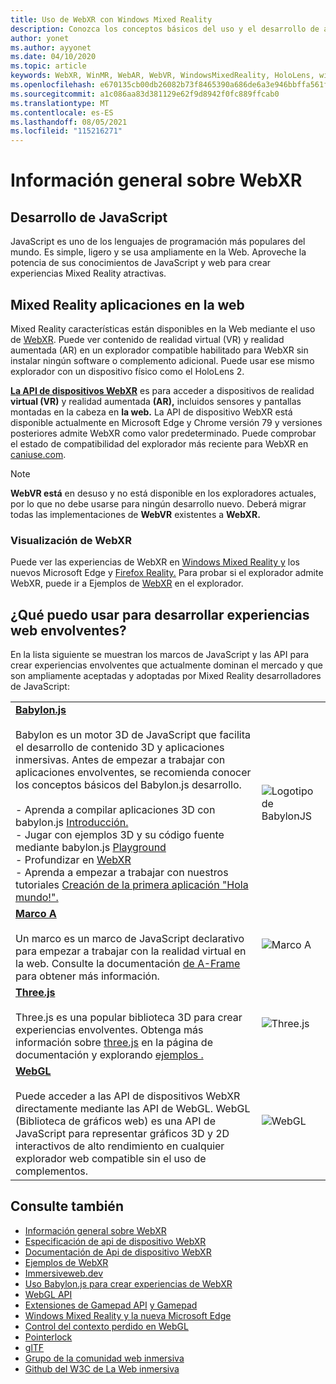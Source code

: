 ```yaml
---
title: Uso de WebXR con Windows Mixed Reality
description: Conozca los conceptos básicos del uso y el desarrollo de aplicaciones WebXR que se ejecutan Windows Mixed Reality cascos envolventes.
author: yonet
ms.author: ayyonet
ms.date: 04/10/2020
ms.topic: article
keywords: WebXR, WinMR, WebAR, WebVR, WindowsMixedReality, HoloLens, windows mixed reality, web vr, web xr, web mr, web ar, 360, 360 video, 360 videos, 360 photo, 360 photos, 360 content, immersive web, immersiveweb, IW
ms.openlocfilehash: e670135cb00db26082b73f8465390a686de6a3e946bbffa561f9df90085970f8
ms.sourcegitcommit: a1c086aa83d381129e62f9d8942f0fc889ffcab0
ms.translationtype: MT
ms.contentlocale: es-ES
ms.lasthandoff: 08/05/2021
ms.locfileid: "115216271"
---
```

# <a name="webxr-overview"></a>Información general sobre WebXR

## <a name="javascript-development"></a>Desarrollo de JavaScript

JavaScript es uno de los lenguajes de programación más populares del mundo. Es simple, ligero y se usa ampliamente en la Web. Aproveche la potencia de sus conocimientos de JavaScript y web para crear experiencias Mixed Reality atractivas.

## <a name="mixed-reality-applications-on-the-web"></a>Mixed Reality aplicaciones en la web

Mixed Reality características están disponibles en la Web mediante el uso de [WebXR](webxr-overview.md). Puede ver contenido de realidad virtual (VR) y realidad aumentada (AR) en un explorador compatible habilitado para WebXR sin instalar ningún software o complemento adicional. Puede usar ese mismo explorador con un dispositivo físico como el HoloLens 2.

[**La API de dispositivos WebXR**](https://www.w3.org/TR/webxr/) es para acceder a dispositivos de  realidad  **virtual (VR)** y realidad aumentada **(AR),** incluidos sensores y pantallas montadas en la cabeza en **la web.** La API de dispositivo WebXR está disponible actualmente en Microsoft Edge y Chrome versión 79 y versiones posteriores admite WebXR como valor predeterminado. Puede comprobar el estado de compatibilidad del explorador más reciente para WebXR en [caniuse.com](https://caniuse.com/#search=webxr).

> [!NOTE]
> **WebVR está** en desuso y no está disponible en los exploradores actuales, por lo que no debe usarse para ningún desarrollo nuevo. Deberá migrar todas las implementaciones de **WebVR** existentes a **WebXR.**

### <a name="viewing-webxr"></a>Visualización de WebXR

Puede ver las experiencias de WebXR en [Windows Mixed Reality y](../../whats-new/new-microsoft-edge.md) los nuevos Microsoft Edge y [Firefox Reality.](https://mixedreality.mozilla.org/firefox-reality/)
Para probar si el explorador admite WebXR, puede ir a Ejemplos de [WebXR](https://immersive-web.github.io/webxr-samples/) en el explorador.

## <a name="what-can-i-use-to-develop-immersive-web-experiences"></a>¿Qué puedo usar para desarrollar experiencias web envolventes?

En la lista siguiente se muestran los marcos de JavaScript y las API para crear experiencias envolventes que actualmente dominan el mercado y que son ampliamente aceptadas y adoptadas por Mixed Reality desarrolladores de JavaScript:

|  |  |
| --- | --- |
|[**Babylon.js**](https://doc.babylonjs.com/)<br/><br/> Babylon es un motor 3D de JavaScript que facilita el desarrollo de contenido 3D y aplicaciones inmersivas. Antes de empezar a trabajar con aplicaciones envolventes, se recomienda conocer los conceptos básicos del Babylon.js desarrollo.<br/><br/>- Aprenda a compilar aplicaciones 3D con babylon.js [Introducción.](https://doc.babylonjs.com/start)<br/>- Jugar con ejemplos 3D y su código fuente mediante babylon.js [Playground](https://doc.babylonjs.com/examples/)<br/>- Profundizar en [WebXR](https://doc.babylonjs.com/divingDeeper/webXR)<br/>- Aprenda a empezar a trabajar con nuestros tutoriales [Creación de la primera aplicación "Hola mundo!".](tutorials/babylonjs-webxr-helloworld/introduction-01.md)|![Logotipo de BabylonJS](images/babylon.js.example.png) |
|[**Marco A**](https://aframe.io/) <br/><br/>Un marco es un marco de JavaScript declarativo para empezar a trabajar con la realidad virtual en la web. Consulte la documentación [de A-Frame](https://aframe.io/docs/1.2.0/introduction/) para obtener más información. |![Marco A](images/a-frame.example.png)  |
|[**Three.js**](https://threejs.org) <br/><br/>Three.js es una popular biblioteca 3D para crear experiencias envolventes. Obtenga más información sobre [three.js](https://threejs.org/docs/index.html#manual/en/introduction/Creating-a-scene) en la página de documentación y explorando [ejemplos .](https://threejs.org/examples/#webgl_animation_cloth) |![Three.js](images/three.js.example.png)  |
|[**WebGL**](https://developer.mozilla.org/en-US/docs/Web/API/WebGL_API)  <br/><br/>Puede acceder a las API de dispositivos WebXR directamente mediante las API de WebGL. WebGL (Biblioteca de gráficos web) es una API de JavaScript para representar gráficos 3D y 2D interactivos de alto rendimiento en cualquier explorador web compatible sin el uso de complementos. |![WebGL](images/webgl.example.png)  |

## <a name="see-also"></a>Consulte también

* [Información general sobre WebXR](webxr-overview.md)
* [Especificación de api de dispositivo WebXR](https://immersive-web.github.io/webxr/)
* [Documentación de Api de dispositivo WebXR](https://developer.mozilla.org/en-US/docs/Web/API/WebXR_Device_API)
* [Ejemplos de WebXR](https://immersive-web.github.io/webxr-samples/)
* [Immersiveweb.dev](https://immersiveweb.dev/)
* [Uso Babylon.js para crear experiencias de WebXR](https://doc.babylonjs.com/how_to/introduction_to_webxr)
* [WebGL API](/previous-versions/windows/internet-explorer/ie-developer/dev-guides/bg182648(v=vs.85))
* [Extensiones de Gamepad API](https://msdn.microsoft.com/library/dn743630(v=vs.85).aspx) [y Gamepad](https://w3c.github.io/gamepad/extensions.html)
* [Windows Mixed Reality y la nueva Microsoft Edge](../../whats-new/new-microsoft-edge.md)
* [Control del contexto perdido en WebGL](https://www.khronos.org/webgl/wiki/HandlingContextLost)
* [Pointerlock](https://www.w3.org/TR/pointerlock/)
* [glTF](https://www.khronos.org/gltf)
* [Grupo de la comunidad web inmersiva](https://www.w3.org/community/immersive-web/)
* [Github del W3C de La Web inmersiva](https://github.com/immersive-web)